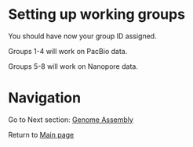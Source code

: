 # Setting up working groups

You should have now your group ID assigned.

Groups 1-4 will work on PacBio data.

Groups 5-8 will work on Nanopore data.


# Navigation

Go to Next section: [Genome Assembly](ass_main.md)

Return to [Main page](README.md)
